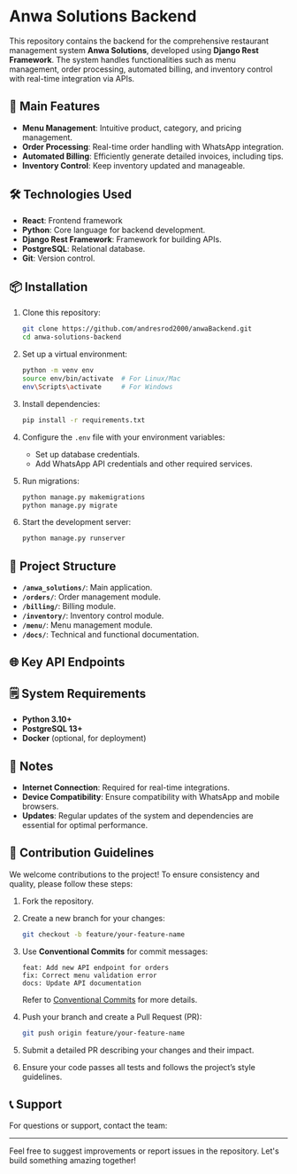 # Anwa Solutions Backend

This repository contains the backend for the comprehensive restaurant management system **Anwa Solutions**, developed using **Django Rest Framework**. The system handles functionalities such as menu management, order processing, automated billing, and inventory control with real-time integration via APIs.

## 🚀 Main Features

- **Menu Management**: Intuitive product, category, and pricing management.
- **Order Processing**: Real-time order handling with WhatsApp integration.
- **Automated Billing**: Efficiently generate detailed invoices, including tips.
- **Inventory Control**: Keep inventory updated and manageable.

## 🛠️ Technologies Used
- **React**: Frontend framework
- **Python**: Core language for backend development.
- **Django Rest Framework**: Framework for building APIs.
- **PostgreSQL**: Relational database.
- **Git**: Version control.

## 📦 Installation

1. Clone this repository:
   ```bash
   git clone https://github.com/andresrod2000/anwaBackend.git
   cd anwa-solutions-backend
   ```

2. Set up a virtual environment:
   ```bash
   python -m venv env
   source env/bin/activate  # For Linux/Mac
   env\Scripts\activate     # For Windows
   ```

3. Install dependencies:
   ```bash
   pip install -r requirements.txt
   ```

4. Configure the `.env` file with your environment variables:
   - Set up database credentials.
   - Add WhatsApp API credentials and other required services.

5. Run migrations:
   ```bash
   python manage.py makemigrations
   python manage.py migrate
   ```

6. Start the development server:
   ```bash
   python manage.py runserver
   ```

## 📖 Project Structure

- **`/anwa_solutions/`**: Main application.
- **`/orders/`**: Order management module.
- **`/billing/`**: Billing module.
- **`/inventory/`**: Inventory control module.
- **`/menu/`**: Menu management module.
- **`/docs/`**: Technical and functional documentation.

## 🌐 Key API Endpoints


## 🗒️ System Requirements

- **Python 3.10+**
- **PostgreSQL 13+**
- **Docker** (optional, for deployment)

## 📌 Notes

- **Internet Connection**: Required for real-time integrations.
- **Device Compatibility**: Ensure compatibility with WhatsApp and mobile browsers.
- **Updates**: Regular updates of the system and dependencies are essential for optimal performance.

## 🤝 Contribution Guidelines

We welcome contributions to the project! To ensure consistency and quality, please follow these steps:

1. Fork the repository.
2. Create a new branch for your changes:
   ```bash
   git checkout -b feature/your-feature-name
   ```
3. Use **Conventional Commits** for commit messages:
   ```
   feat: Add new API endpoint for orders
   fix: Correct menu validation error
   docs: Update API documentation
   ```
   Refer to [Conventional Commits](https://www.conventionalcommits.org/) for more details.

4. Push your branch and create a Pull Request (PR):
   ```bash
   git push origin feature/your-feature-name
   ```
5. Submit a detailed PR describing your changes and their impact.
6. Ensure your code passes all tests and follows the project’s style guidelines.

## 📞 Support

For questions or support, contact the team:

---

Feel free to suggest improvements or report issues in the repository. Let's build something amazing together!

